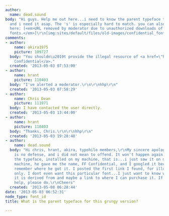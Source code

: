 ```yaml
---
author:
  name: dead.sound
body: "Hi guys. Help me out here...i need to know the parent typeface to this one
  and i need it asap. The 's' is especially hard to match. you can also check it out
  here: [<em>URL removed by moderator due to unauthorized downloads of commercial
  fonts.</em>]\r\n[img:sites/default/files/old-images/confidential_font_25281_4397.gif]"
comments:
- author:
    name: akira1975
    picture: 109727
  body: "You shouldn\u2019t provide the illegal resource of <a href=\"https://www.fontfont.com/fonts/confidential\">FF
    Confidential</a>."
  created: '2013-05-03 07:53:00'
- author:
    name: hrant
    picture: 110403
  body: "I've alerted a moderator.\r\n\r\nhhp\r\n"
  created: '2013-05-03 07:58:29'
- author:
    name: Chris Dean
    picture: 111971
  body: I have contacted the user directly.
  created: '2013-05-03 13:44:00'
- author:
    name: hrant
    picture: 110403
  body: "Thanks, Chris.\r\n\r\nhhp\r\n"
  created: '2013-05-03 19:28:48'
- author:
    name: dead.sound
  body: "Hi chris, hrant, akira, typohile members,\r\nMy sincere apology guys...ignorance
    is no defense, and i did not mean to offend. It won't happen again. I do not have
    the typeface, installed on my machine, that is...i just saw it on my friend's
    machine, he gave me the name, FF Confidential, and I googled it because he didn't
    remember where he got it. I posted the first link I found, for illustration purposes
    only. I dont even want this particular font...I just want to know what typeface
    it is derived from and maybe a link to where I can purchase it. If anyone can
    help, please do.\r\nCheers"
  created: '2013-05-08 06:28:44'
date: '2013-05-03 06:52:31'
node_type: font_id
title: What is the parent typeface for this grungy version?

---
```

